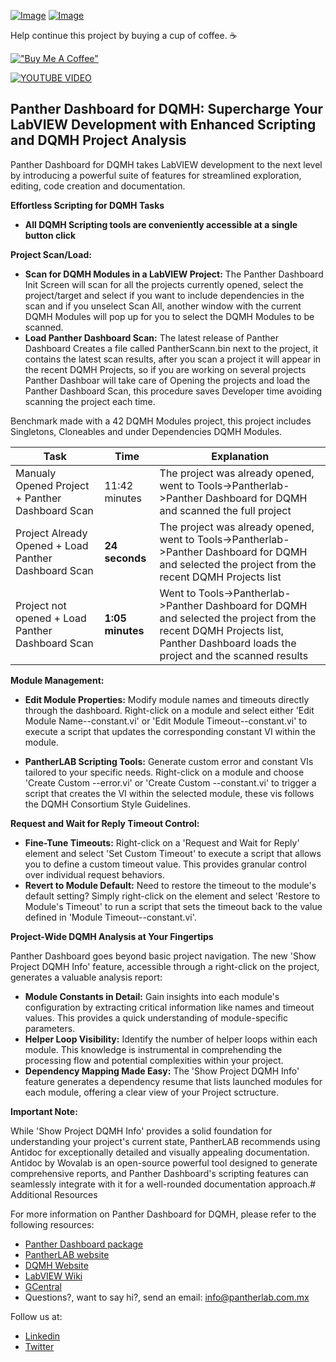 [![Image](https://www.vipm.io/package/pantherlab_lib_panther_dashboard/badge.svg?metric=installs)](https://www.vipm.io/package/pantherlab_lib_panther_dashboard/) [![Image](https://www.vipm.io/package/pantherlab_lib_panther_dashboard/badge.svg?metric=stars)](https://www.vipm.io/package/pantherlab_lib_panther_dashboard/)

Help continue this project by buying a cup of coffee. ☕ 

[!["Buy Me A Coffee"](https://www.buymeacoffee.com/assets/img/custom_images/orange_img.png)](https://www.buymeacoffee.com/enoearias)

[![YOUTUBE VIDEO](https://img.youtube.com/vi/nnQTQAkw5Xo/0.jpg)](https://www.youtube.com/watch?v=nnQTQAkw5Xo)

## Panther Dashboard for DQMH: Supercharge Your LabVIEW Development with Enhanced Scripting and DQMH Project Analysis

Panther Dashboard for DQMH takes LabVIEW development to the next level by introducing a powerful suite of features for streamlined exploration, editing, code creation and documentation.

**Effortless Scripting for DQMH Tasks**

* **All DQMH Scripting tools are conveniently accessible at a single button click**

**Project Scan/Load:**

* **Scan for DQMH Modules in a LabVIEW Project:** The Panther Dashboard Init Screen will scan for all the projects currently opened, select the project/target and select if you want to include dependencies in the scan and if you unselect Scan All, another window with the current DQMH Modules will pop up for you to select the DQMH Modules to be scanned.
*  **Load Panther Dashboard Scan:** The latest release of Panther Dashboard Creates a file called PantherScann.bin next to the project, it contains the latest scan results, after you scan a project it will appear in the recent DQMH Projects, so if you are working on several projects Panther Dashboar will take care of Opening the projects and load the Panther Dashboard Scan, this procedure saves Developer time avoiding scanning the project each time.

Benchmark made with a 42 DQMH Modules project, this project includes Singletons, Cloneables and under Dependencies DQMH Modules.

| Task | Time | Explanation |
| ------- | ------- |----------|
| Manualy Opened Project + Panther Dashboard Scan  | 11:42 minutes    | The project was already opened, went to Tools->Pantherlab->Panther Dashboard for DQMH and scanned the full project|
| Project Already Opened + Load Panther Dashboard Scan | **24 seconds**    | The project was already opened, went to Tools->Pantherlab->Panther Dashboard for DQMH and selected the project from the recent DQMH Projects list|
| Project not opened + Load Panther Dashboard Scan    | **1:05 minutes**   | Went to Tools->Pantherlab->Panther Dashboard for DQMH and selected the project from the recent DQMH Projects list, Panther Dashboard loads the project and the scanned results|


**Module Management:**

* **Edit Module Properties:** Modify module names and timeouts directly through the dashboard. Right-click on a module and select either 'Edit Module Name--constant.vi' or 'Edit Module Timeout--constant.vi' to execute a script that updates the corresponding constant VI within the module.

* **PantherLAB Scripting Tools:** Generate custom error and constant VIs tailored to your specific needs. Right-click on a module and choose 'Create Custom --error.vi' or 'Create Custom --constant.vi' to trigger a script that creates the VI within the selected module, these vis follows the DQMH Consortium Style Guidelines.

**Request and Wait for Reply Timeout Control:**

* **Fine-Tune Timeouts:**  Right-click on a 'Request and Wait for Reply' element and select 'Set Custom Timeout' to execute a script that allows you to define a custom timeout value. This provides granular control over individual request behaviors.
* **Revert to Module Default:** Need to restore the timeout to the module's default setting? Simply right-click on the element and select 'Restore to Module's Timeout' to run a script that sets the timeout back to the value defined in 'Module Timeout--constant.vi'.

**Project-Wide DQMH Analysis at Your Fingertips**

Panther Dashboard goes beyond basic project navigation. The new 'Show Project DQMH Info' feature, accessible through a right-click on the project, generates a valuable analysis report:

* **Module Constants in Detail:**  Gain insights into each module's configuration by extracting critical information like names and timeout values. This provides a quick understanding of module-specific parameters.
* **Helper Loop Visibility:**  Identify the number of helper loops within each module. This knowledge is instrumental in comprehending the processing flow and potential complexities within your project.
* **Dependency Mapping Made Easy:**   The 'Show Project DQMH Info' feature generates a dependency resume that lists launched modules for each module, offering a clear view of your Project sctructure.

**Important Note:**

While 'Show Project DQMH Info' provides a solid foundation for understanding your project's current state, PantherLAB recommends using Antidoc for exceptionally detailed and visually appealing documentation. Antidoc by Wovalab is an open-source powerful tool designed to generate comprehensive reports, and Panther Dashboard's scripting features can seamlessly integrate with it for a well-rounded documentation approach.# Additional Resources

For more information on Panther Dashboard for DQMH, please refer to the following resources:

- [Panther Dashboard package](https://www.vipm.io/package/pantherlab_lib_panther_dashboard/)
- [PantherLAB website](https://pantherlab.com.mx/)
- [DQMH Website](https://dqmh.org/)
- [LabVIEW Wiki](https://labviewwiki.org/wiki/Home)
- [GCentral](https://www.gcentral.org/)
- Questions?, want to say hi?, send an email: info@pantherlab.com.mx

Follow us at:
- [Linkedin](https://www.linkedin.com/company/pantherlabmx/)
- [Twitter](https://x.com/PantherLAB_)

 
